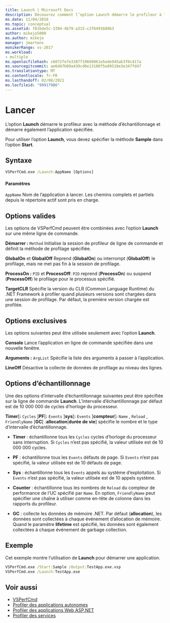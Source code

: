 ```yaml
---
title: Launch | Microsoft Docs
description: Découvrez comment l’option Launch démarre le profileur à l’aide de la méthode d’échantillonnage et démarre également l’application spécifiée.
ms.date: 11/04/2016
ms.topic: conceptual
ms.assetid: f81bde5c-3394-4b79-a315-c2f6491689b3
author: mikejo5000
ms.author: mikejo
manager: jmartens
monikerRange: vs-2017
ms.workload:
- multiple
ms.openlocfilehash: c6072fe7e3387f19669861e5ede945ab3f0c417a
ms.sourcegitcommit: ae6d47b09a439cd0e13180f5e89510e3e347fd47
ms.translationtype: MT
ms.contentlocale: fr-FR
ms.lasthandoff: 02/08/2021
ms.locfileid: "99917986"
---
```

# <a name="launch"></a>Lancer
L’option **Launch** démarre le profileur avec la méthode d’échantillonnage et démarre également l’application spécifiée.

 Pour utiliser l’option **Launch**, vous devez spécifier la méthode **Sample** dans l’option **Start**.

## <a name="syntax"></a>Syntaxe

```cmd
VSPerfCmd.exe /Launch:AppName [Options]
```

#### <a name="parameters"></a>Paramètres
 `AppName` Nom de l’application à lancer. Les chemins complets et partiels depuis le répertoire actif sont pris en charge.

## <a name="valid-options"></a>Options valides
 Les options de VSPerfCmd peuvent être combinées avec l’option **Launch** sur une même ligne de commande.

 **Démarrer :** `Method` Initialise la session de profileur de ligne de commande et définit la méthode de profilage spécifiée.

 **GlobalOn** et **GlobalOff** Reprend (**GlobalOn**) ou interrompt (**GlobalOff**) le profilage, mais ne met pas fin à la session de profilage.

 **ProcessOn :** `PID` et **ProcessOff**: `PID` reprend (**ProcessOn**) ou suspend (**ProcessOff**) le profilage pour le processus spécifié.

 **TargetCLR** Spécifie la version du CLR (Common Language Runtime) du .NET Framework à profiler quand plusieurs versions sont chargées dans une session de profilage. Par défaut, la première version chargée est profilée.

## <a name="exclusive-options"></a>Options exclusives
 Les options suivantes peut être utilisée seulement avec l’option **Launch**.

 **Console** Lance l’application en ligne de commande spécifiée dans une nouvelle fenêtre.

 **Arguments :** `ArgList` Spécifie la liste des arguments à passer à l’application.

 **LineOff** Désactive la collecte de données de profilage au niveau des lignes.

## <a name="sampling-options"></a>Options d’échantillonnage
 Une des options d’intervalle d’échantillonnage suivantes peut être spécifiée sur la ligne de commande **Launch**. L’intervalle d’échantillonnage par défaut est de 10 000 000 de cycles d’horloge du processeur.

 **Timer**[**:** `Cycles` ]**PF**[**:** `Events` ]**sys**[**:** `Events` ]**compteur**[**:** `Name` , `Reload` , `FriendlyName` ]**GC**[ :**allocation**&#124;**durée de vie**] spécifie le nombre et le type d’intervalle d’échantillonnage.

- **Timer** : échantillonne tous les `Cycles` cycles d’horloge du processeur sans interruption. Si `Cycles` n’est pas spécifié, la valeur utilisée est de 10 000 000 cycles.

- **PF** : échantillonne tous les `Events` défauts de page. Si `Events` n’est pas spécifié, la valeur utilisée est de 10 défauts de page.

- **Sys** : échantillonne tous les `Events` appels au système d’exploitation. Si `Events` n’est pas spécifié, la valeur utilisée est de 10 appels système.

- **Counter** : échantillonne tous les nombres de `Reload` du compteur de performance de l’UC spécifié par `Name`. En option, `FriendlyName` peut spécifier une chaîne à utiliser comme en-tête de colonne dans les rapports du profileur.

- **GC** : collecte les données de mémoire .NET. Par défaut (**allocation**), les données sont collectées à chaque événement d’allocation de mémoire. Quand le paramètre **lifetime** est spécifié, les données sont également collectées à chaque événement de garbage collection.

## <a name="example"></a>Exemple
 Cet exemple montre l’utilisation de **Launch** pour démarrer une application.

```cmd
VSPerfCmd.exe /Start:Sample /Output:TestApp.exe.vsp
VSPerfCmd.exe /Launch:TestApp.exe
```

## <a name="see-also"></a>Voir aussi
- [VSPerfCmd](../profiling/vsperfcmd.md)
- [Profiler des applications autonomes](../profiling/command-line-profiling-of-stand-alone-applications.md)
- [Profiler des applications Web ASP.NET](../profiling/command-line-profiling-of-aspnet-web-applications.md)
- [Profiler des services](../profiling/command-line-profiling-of-services.md)

